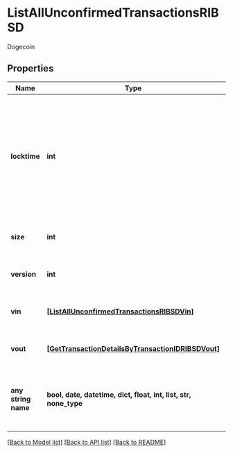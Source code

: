 # ListAllUnconfirmedTransactionsRIBSD

Dogecoin

## Properties
Name | Type | Description | Notes
------------ | ------------- | ------------- | -------------
**locktime** | **int** | Represents the locktime on the transaction on the specific blockchain, i.e. the blockheight at which the transaction is valid. | 
**size** | **int** | Represents the total size of this transaction. | 
**version** | **int** | Defines the version of the transaction. | 
**vin** | [**[ListAllUnconfirmedTransactionsRIBSDVin]**](ListAllUnconfirmedTransactionsRIBSDVin.md) | Represents the transaction inputs. | 
**vout** | [**[GetTransactionDetailsByTransactionIDRIBSDVout]**](GetTransactionDetailsByTransactionIDRIBSDVout.md) | Represents the transaction outputs. | 
**any string name** | **bool, date, datetime, dict, float, int, list, str, none_type** | any string name can be used but the value must be the correct type | [optional]

[[Back to Model list]](../README.md#documentation-for-models) [[Back to API list]](../README.md#documentation-for-api-endpoints) [[Back to README]](../README.md)


